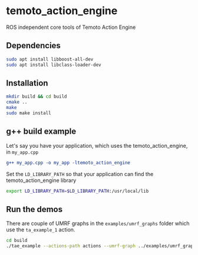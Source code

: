 # temoto_action_engine
ROS independent core tools of Temoto Action Engine

## Dependencies
```bash
sudo apt install libboost-all-dev
sudo apt install libclass-loader-dev
```

## Installation
```bash
mkdir build && cd build
cmake ..
make
sudo make install
```

## g++ build example
Let's say you have your application, which uses the temoto_action_engine, in ```my_app.cpp```
```cmake
g++ my_app.cpp -o my_app -ltemoto_action_engine
```

Set the ```LD_LIBRARY_PATH``` so that your application can find the temoto_action_engine library
```bash
export LD_LIBRARY_PATH=$LD_LIBRARY_PATH:/usr/local/lib
```

## Run the demos
There are couple of UMRF graphs in the ```examples/umrf_graphs``` folder which use the ```ta_example_1``` action.
```bash
cd build
./tae_example --actions-path actions --umrf-graph ../examples/umrf_graphs/example_1.umrfg.json
```